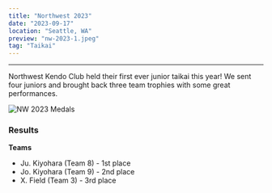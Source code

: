 ```yaml
---
title: "Northwest 2023"
date: "2023-09-17"
location: "Seattle, WA"
preview: "nw-2023-1.jpeg"
tag: "Taikai"
---
```


---

Northwest Kendo Club held their first ever junior taikai this year! We sent four juniors and brought back three team trophies with some great performances.

![NW 2023 Medals](/news/nw-2023-2.jpeg)

### Results

**Teams**

- Ju. Kiyohara (Team 8) - 1st place
- Jo. Kiyohara (Team 9) - 2nd place
- X. Field (Team 3) - 3rd place
